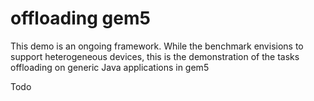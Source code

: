 # offloading gem5

This demo is an ongoing framework. While the benchmark envisions to support heterogeneous devices, this is the demonstration of the tasks offloading on generic Java applications in gem5

Todo
